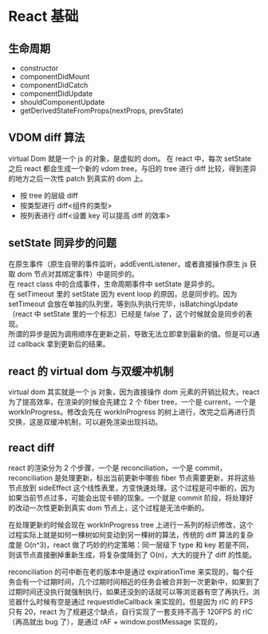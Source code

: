 # React 基础

## 生命周期

- constructor
- componentDidMount
- componentDidCatch
- componentDidUpdate
- shouldComponentUpdate
- getDerivedStateFromProps(nextProps, prevState)

## VDOM diff 算法

virtual Dom 就是一个 js 的对象，是虚拟的 dom。
在 react 中，每次 setState 之后 react 都会生成一个新的 vdom tree，与旧的 tree 进行 diff 比较，得到差异的地方之后一次性 patch 到真实的 dom 上。

- 按 tree 的层级 diff
- 按类型进行 diff<组件的类型>
- 按列表进行 diff<设置 key 可以提高 diff 的效率>

## setState 同异步的问题

在原生事件（原生自带的事件监听，addEventListener，或者直接操作原生 js 获取 dom 节点对其绑定事件）中是同步的。  
在 react class 中的合成事件，生命周期事件中 setState 是异步的。  
在 setTimeout 里的 setState 因为 event loop 的原因，总是同步的。因为 setTimeout 会放在单独的队列里，等到队列执行完毕，isBatchingUpdate（react 中 setState 里的一个标志）已经是 false 了，这个时候就会是同步的表现。  
所谓的异步是因为调用顺序在更新之前，导致无法立即拿到最新的值。但是可以通过 callback 拿到更新后的结果。

## react 的 virtual dom 与双缓冲机制

virtual dom 其实就是一个 js 对象，因为直接操作 dom 元素的开销比较大，react 为了提高效率，在渲染的时候会先建立 2 个 fiber tree，一个是 current，一个是 workInProgress。修改会先在 workInProgress 的树上进行，改完之后再进行页交换，这是双缓冲机制，可以避免渲染出现抖动。

## react diff

react 的渲染分为 2 个步骤，一个是 reconciliation，一个是 commit，reconciliation 是处理更新，标出当前更新中哪些 fiber 节点需要更新，并将这些节点放到 sideEffect 这个线性表里，方变快速处理。这个过程是可中断的，因为如果当前节点过多，可能会出现卡顿的现象。一个就是 commit 阶段，将处理好的改动一次性更新到真实 dom 节点上，这个过程是无法中断的。

在处理更新的时候会现在 workInProgress tree 上进行一系列的标识修改，这个过程实际上就是如何一棵树如何变动到另一棵树的算法，传统的 diff 算法的复杂度是 O(n^3)，react 做了巧妙的约定策略：同一层级下 type 和 key 若是不同，则该节点直接删掉重新生成，将复杂度降到了 O(n)，大大的提升了 diff 的性能。

reconciliation 的可中断在老的版本中是通过 expirationTime 来实现的，每个任务会有一个过期时间，几个过期时间相近的任务会被合并到一次更新中，如果到了过期时间还没执行就强制执行，如果还没到的话就可以等浏览器有空了再执行。浏览器什么时候有空是通过 requestIdleCallback 来实现的。但是因为 rIC 的 FPS 只有 20，react 为了规避这个缺点，自行实现了一套支持不高于 120FPS 的 rIC（再高就出 bug 了），是通过 rAF + window.postMessage 实现的，

